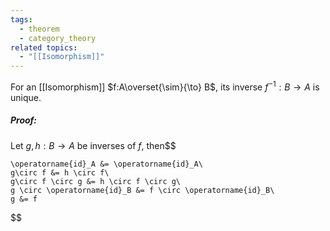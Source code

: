 ```yaml
---
tags:
  - theorem
  - category_theory
related topics:
  - "[[Isomorphism]]"
---
```

For an [[Isomorphism]] $f:A\overset{\sim}{\to} B$, its inverse $f^{-1}: B \to A$ is unique.
##### Proof:
Let $g,h: B\to A$ be inverses of $f$, then$$

	\operatorname{id}_A &= \operatorname{id}_A\
	g\circ f &= h \circ f\
	g\circ f \circ g &= h \circ f \circ g\
	g \circ \operatorname{id}_B &= f \circ \operatorname{id}_B\
	g &= f

$$